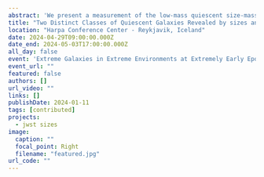 ```yaml
---
abstract: 'We present a measurement of the low-mass quiescent size-mass relation at 1<z<3 from the JWST PRIMER and UNCOVER treasury surveys. While high-mass end is well studied, the low-mass end has been previously unexplored due to a lack of samples and observing facilities with sufficient spatial resolution. We select a conservative sample of robust low-mass quiescent galaxy candidates using rest-frame UVJ colors and specific star formation rate criteria. We examine galaxies in  both rest-frame optical wavelengths (4000<λ<7500 Å, probed by F150W), which provides high spatial resolution, and rest-frame near-infrared (1<λ<2 μm, probed by F444W), which better traces the stellar mass. Sizes are fit in both bands using 2D-Sérsic modeling with GALFIT. With the impressive spatial resolution afforded by JWST, we confirm an unambiguous flattening of the quiescent size-mass relation in rest-frame optical and near-infrared wavelengths at the low-mass end. These low-mass quenched galaxies have exponential-disk-like morphologies compared to the high Sérsic indices measured in their high-mass counterparts. The flattening, as well as the notably steep size growth at higher masses, is potentially evidence for a distinct difference between mass-driven quenching at the massive end and environmentally-driven quenching at the low-mass end. In particular, environmental quenching would leave the structure and size of low-mass galaxies intact, leading to larger sizes than those predicted by extrapolating the massive galaxy size-mass relation. This change with mass in the slope of the quiescent size-mass relation could also indicate a shift from size growth due to star formation (low masses) to size growth via mergers (massive galaxies).'
title: "Two Distinct Classes of Quiescent Galaxies Revealed by sizes and morphologies at Cosmic Noon in JWST PRIMER and UNCOVER"
location: "Harpa Conference Center - Reykjavik, Iceland"
date: 2024-04-29T09:00:00.000Z
date_end: 2024-05-03T17:00:00.000Z
all_day: false
event: 'Extreme Galaxies in Extreme Environments at Extremely Early Epochs - Poster Session'
event_url: ""
featured: false
authors: []
url_video: ""
links: []
publishDate: 2024-01-11
tags: [contributed]
projects:
  - jwst sizes
image:
  caption: ""
  focal_point: Right
  filename: "featured.jpg"
url_code: ""
---
```

